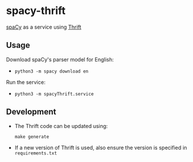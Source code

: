 # spacy-thrift

[spaCy](https://github.com/explosion/spaCy) as a service using [Thrift](https://thrift.apache.org)


## Usage

Download spaCy's parser model for English:

- `python3 -m spacy download en`

Run the service:

- `python3 -m spacyThrift.service`


## Development

- The Thrift code can be updated using:

  `make generate`
  
- If a new version of Thrift is used, also ensure the version is specified in `requirements.txt`
